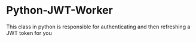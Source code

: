 # Python-JWT-Worker
This class in python is responsible for authenticating and then refreshing a JWT token for you
